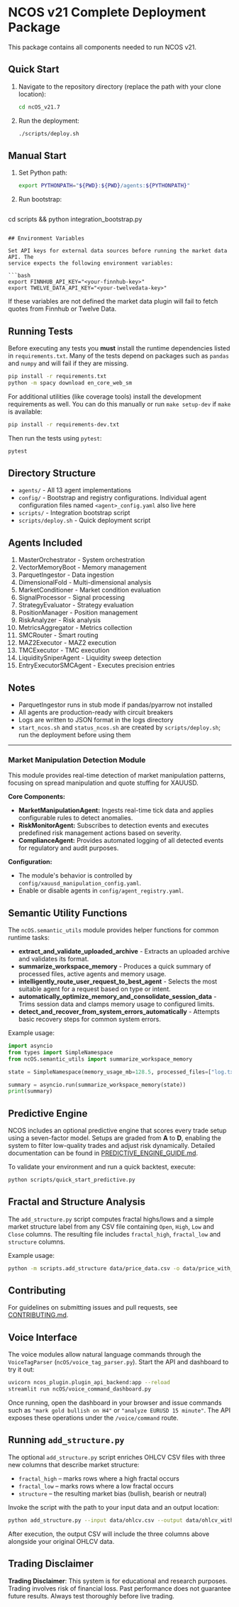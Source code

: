 # NCOS v21 Complete Deployment Package

This package contains all components needed to run NCOS v21.

## Quick Start

1. Navigate to the repository directory (replace the path with your clone location):
   ```bash
   cd ncOS_v21.7
   ```

2. Run the deployment:
   ```bash
   ./scripts/deploy.sh
   ```

## Manual Start

1. Set Python path:
   ```bash
   export PYTHONPATH="${PWD}:${PWD}/agents:${PYTHONPATH}"
   ```

2. Run bootstrap:
   ```bash
cd scripts && python integration_bootstrap.py
```

## Environment Variables

Set API keys for external data sources before running the market data API. The
service expects the following environment variables:

```bash
export FINNHUB_API_KEY="<your-finnhub-key>"
export TWELVE_DATA_API_KEY="<your-twelvedata-key>"
```

If these variables are not defined the market data plugin will fail to fetch
quotes from Finnhub or Twelve Data.

## Running Tests

Before executing any tests you **must** install the runtime dependencies listed
in `requirements.txt`. Many of the tests depend on packages such as `pandas` and
`numpy` and will fail if they are missing.

```bash
pip install -r requirements.txt
python -m spacy download en_core_web_sm
```

For additional utilities (like coverage tools) install the development
requirements as well. You can do this manually or run `make setup-dev` if `make`
is available:

```bash
pip install -r requirements-dev.txt
```

Then run the tests using `pytest`:

```bash
pytest
```

## Directory Structure

- `agents/` - All 13 agent implementations
- `config/` - Bootstrap and registry configurations. Individual agent
  configuration files named `<agent>_config.yaml` also live here
- `scripts/` - Integration bootstrap script
- `scripts/deploy.sh` - Quick deployment script

## Agents Included

1. MasterOrchestrator - System orchestration
2. VectorMemoryBoot - Memory management
3. ParquetIngestor - Data ingestion
4. DimensionalFold - Multi-dimensional analysis
5. MarketConditioner - Market condition evaluation
6. SignalProcessor - Signal processing
7. StrategyEvaluator - Strategy evaluation
8. PositionManager - Position management
9. RiskAnalyzer - Risk analysis
10. MetricsAggregator - Metrics collection
11. SMCRouter - Smart routing
12. MAZ2Executor - MAZ2 execution
13. TMCExecutor - TMC execution
14. LiquiditySniperAgent - Liquidity sweep detection
15. EntryExecutorSMCAgent - Executes precision entries

## Notes

- ParquetIngestor runs in stub mode if pandas/pyarrow not installed
- All agents are production-ready with circuit breakers
- Logs are written to JSON format in the logs directory
- `start_ncos.sh` and `status_ncos.sh` are created by `scripts/deploy.sh`; run the deployment before using them

---
### Market Manipulation Detection Module

This module provides real-time detection of market manipulation patterns, focusing on spread manipulation and quote stuffing for XAUUSD.

**Core Components:**
- **MarketManipulationAgent:** Ingests real-time tick data and applies configurable rules to detect anomalies.
- **RiskMonitorAgent:** Subscribes to detection events and executes predefined risk management actions based on severity.
- **ComplianceAgent:** Provides automated logging of all detected events for regulatory and audit purposes.

**Configuration:**
- The module's behavior is controlled by `config/xauusd_manipulation_config.yaml`.
- Enable or disable agents in `config/agent_registry.yaml`.

## Semantic Utility Functions

The `ncOS.semantic_utils` module provides helper functions for common runtime tasks:

- **extract_and_validate_uploaded_archive** - Extracts an uploaded archive and validates its format.
- **summarize_workspace_memory** - Produces a quick summary of processed files, active agents and memory usage.
- **intelligently_route_user_request_to_best_agent** - Selects the most suitable agent for a request based on type or intent.
- **automatically_optimize_memory_and_consolidate_session_data** - Trims session data and clamps memory usage to configured limits.
- **detect_and_recover_from_system_errors_automatically** - Attempts basic recovery steps for common system errors.

Example usage:

```python
import asyncio
from types import SimpleNamespace
from ncOS.semantic_utils import summarize_workspace_memory

state = SimpleNamespace(memory_usage_mb=128.5, processed_files=["log.txt"], active_agents=["risk"])

summary = asyncio.run(summarize_workspace_memory(state))
print(summary)
```

## Predictive Engine

NCOS includes an optional predictive engine that scores every trade setup using
a seven-factor model. Setups are graded from **A** to **D**, enabling the system
to filter low-quality trades and adjust risk dynamically. Detailed
documentation can be found in
[PREDICTIVE_ENGINE_GUIDE.md](to_integrate/PREDICTIVE_ENGINE_GUIDE.md).

To validate your environment and run a quick backtest, execute:

```bash
python scripts/quick_start_predictive.py
```

## Fractal and Structure Analysis

The `add_structure.py` script computes fractal highs/lows and a simple market
structure label from any CSV file containing `Open`, `High`, `Low` and `Close`
columns. The resulting file includes `fractal_high`, `fractal_low` and
`structure` columns.

Example usage:

```bash
python -m scripts.add_structure data/price_data.csv -o data/price_with_structure.csv
```

## Contributing

For guidelines on submitting issues and pull requests, see [CONTRIBUTING.md](CONTRIBUTING.md).

## Voice Interface

The voice modules allow natural language commands through the `VoiceTagParser` (`ncOS/voice_tag_parser.py`).
Start the API and dashboard to try it out:

```bash
uvicorn ncos_plugin.plugin_api_backend:app --reload
streamlit run ncOS/voice_command_dashboard.py
```

Once running, open the dashboard in your browser and issue commands such as
`"mark gold bullish on H4"` or `"analyze EURUSD 15 minute"`. The API exposes
these operations under the `/voice/command` route.

## Running `add_structure.py`

The optional `add_structure.py` script enriches OHLCV CSV files with three new
columns that describe market structure:

- `fractal_high` – marks rows where a high fractal occurs
- `fractal_low` – marks rows where a low fractal occurs
- `structure` – the resulting market bias (bullish, bearish or neutral)

Invoke the script with the path to your input data and an output location:

```bash
python add_structure.py --input data/ohlcv.csv --output data/ohlcv_with_structure.csv
```

After execution, the output CSV will include the three columns above alongside
your original OHLCV data.

## Trading Disclaimer

**Trading Disclaimer**: This system is for educational and research purposes. Trading involves risk of financial loss. Past performance does not guarantee future results. Always test thoroughly before live trading.

